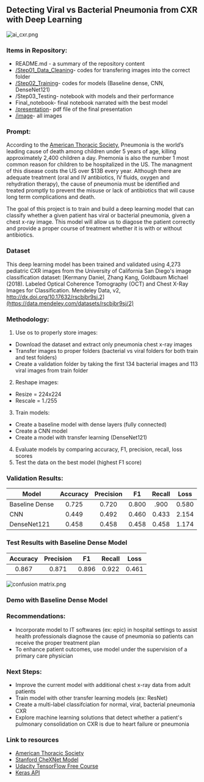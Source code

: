 ## Detecting Viral vs Bacterial Pneumonia from CXR with Deep Learning

![ai_cxr.png](https://github.com/viviandng/capstone1/blob/master/images/ai_cxr.png)

### Items in Repository:

- README.md - a summary of the repository content
- [/Step01_Data_Cleaning](https://github.com/viviandng/capstone1/tree/master/Step01_Data_Cleaning)- codes for transfering images into the correct folder
- [/Step02_Training](https://github.com/viviandng/capstone1/tree/master/Step02_Training)- codes for models (Baseline dense, CNN, DenseNet121) 
- /Step03_Testing- notebook with models and their performance
- Final_notebook- final notebook narrated with the best model 
- [/presentation](https://github.com/viviandng/capstone1/tree/master/presentation)- pdf file of the final presentation
- [/image](https://github.com/viviandng/capstone1/tree/master/images)- all images 

### Prompt:

According to the [American Thoracic Society](https://www.thoracic.org/patients/patient-resources/resources/top-pneumonia-facts.pdf), Pneumonia is the world’s leading cause of death among children under 5 years of age, killing approximately 2,400 children a day. Pnemonia is also the number 1 most common reason for children to be hospitalized in the US. The managment of this disease costs the US over $13B every year. Although there are adequate treatment (oral and IV antibiotics, IV fluids, oxygen and rehydration therapy), the cause of pneumonia must be identified and treated promptly to prevent the misuse or lack of antibiotics that will cause long term complications and death. </br>

The goal of this project is to train and build a deep learning model that can classify whether a given patient has viral or bacterial pneumonia, given a chest x-ray image. This model will allow us to diagose the patient correctly and provide a proper course of treatment whether it is with or without antibiotics.

### Dataset

This deep learning model has been trained and validated using 4,273 pediatric CXR images from the University of California San Diego's image classification dataset: [Kermany Daniel, Zhang Kang, Goldbaum Michael (2018). Labeled Optical Coherence Tomography (OCT) and Chest X-Ray Images for Classification. Mendeley Data, v2, http://dx.doi.org/10.17632/rscbjbr9sj.2](https://data.mendeley.com/datasets/rscbjbr9sj/2)

### Methodology:

1.	Use os to properly store images:
   - Download the dataset and extract only pneumonia chest x-ray images 
   - Transfer images to proper folders (bacterial vs viral folders for both train and test folders)
   - Create a validation folder by taking the first 134 bacterial images and 113 viral images from train folder
2.	Reshape images:
   - Resize = 224x224 
   - Rescale = 1./255
3.	Train models:
   - Create a baseline model with dense layers (fully connected)
   - Create a CNN model
   - Create a model with transfer learning (DenseNet121)
4.	Evaluate models by comparing accuracy, F1, precision, recall, loss scores
5.	Test the data on the best model (highest F1 score)

### Validation Results:

| Model          | Accuracy | Precision |  F1   | **Recall** | Loss  |
| -------------- | :------: | :-------: | :---: | :--------: | ----- |
| Baseline Dense |  0.725   |   0.720   | 0.800 |    .900    | 0.580 |
| CNN            |  0.449   |   0.492   | 0.460 |   0.433    | 2.154 |
| DenseNet121    |  0.458   |   0.458   | 0.458 |   0.458    | 1.174 |

### Test Results with Baseline Dense Model

| Accuracy | Precision |  F1   | **Recall** | Loss  |
| :------: | :-------: | :---: | :--------: | ----- |
|  0.867   |   0.871   | 0.896 |    0.922   | 0.461 |

![confusion matrix.png](https://github.com/viviandng/capstone1/blob/master/images/confusion_matrix.png)

### Demo with Baseline Dense Model

### Recommendations:

- Incorporate model to IT softwares (ex: epic) in hospital settings to assist health professionals diagnose the cause of pneumonia so patients can receive the proper treatment plan
- To enhance patient outcomes, use model under the supervision of a primary care physician 

### Next Steps:

- Improve the current model with additional chest x-ray data from adult patients 
- Train model with other transfer learning models (ex: ResNet)
- Create a multi-label classifciation for normal, viral, bacterial pneumonia CXR
- Explore machine learning solutions that detect whether a patient's pulmonary consolidation on CXR is due to heart failure or pneumonia

### Link to resources
- [American Thoracic Society](https://www.thoracic.org/professionals/career-development/residents-medical-students/ats-reading-list/adult/pneumonia.php)
- [Stanford CheXNet Model](https://stanfordmlgroup.github.io/projects/chexnet/)
- [Udacity TensorFlow Free Course](https://www.udacity.com/course/intro-to-tensorflow-for-deep-learning--ud187)
- [Keras API](https://keras.io/api/)
